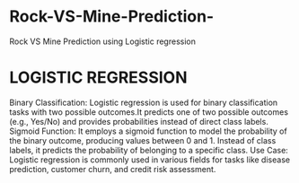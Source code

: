 # Rock-VS-Mine-Prediction-
Rock VS Mine Prediction using Logistic regression 


# LOGISTIC REGRESSION

Binary Classification: Logistic regression is used for binary classification tasks with two possible outcomes.It predicts one of two possible outcomes (e.g., Yes/No) and provides probabilities instead of direct class labels.
Sigmoid Function: It employs a sigmoid function to model the probability of the binary outcome, producing values between 0 and 1. Instead of class labels, it predicts the probability of belonging to a specific class. 
Use Case: Logistic regression is commonly used in various fields for tasks like disease prediction, customer churn, and credit risk assessment.

